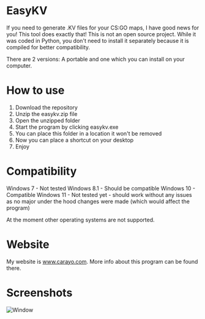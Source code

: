 # EasyKV

If you need to generate .KV files for your CS:GO maps, I have good news for you! This tool does exactly that!
This is not an open source project. While it was coded in Python, you don't need to install it separately because it is compiled for better compatibility.

There are 2 versions: A portable and one which you can install on your computer.

# How to use
1. Download the repository
2. Unzip the easykv.zip file
3. Open the unzipped folder
4. Start the program by clicking easykv.exe
5. You can place this folder in a location it won't be removed
6. Now you can place a shortcut on your desktop
7. Enjoy

# Compatibility
Windows 7 - Not tested
Windows 8.1 - Should be compatible
Windows 10 - Compatible
Windows 11 - Not tested yet - should work without any issues as no major under the hood changes were made (which would affect the program)

At the moment other operating systems are not supported.

# Website
My website is www.carayo.com. More info about this program can be found there.

# Screenshots
![Window](https://i.imgur.com/dkhfHaw.png)
